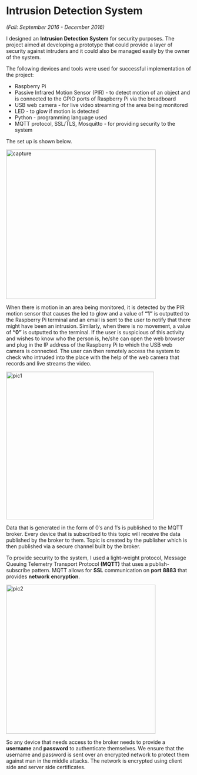 # Intrusion Detection System 
_(Fall: September 2016 - December 2016)_

I designed an **Intrusion Detection System** for security purposes. The project aimed at developing a prototype that could provide a layer of 
security against intruders and it could also be managed easily by the owner of the system. 

The following devices and tools were used for successful implementation of the project:
* Raspberry Pi 
* Passive Infrared Motion Sensor (PIR) - to detect motion of an object and is connected to the GPIO ports of Raspberry Pi via the 
breadboard
* USB web camera - for live video streaming of the area being monitored
* LED - to glow if motion is detected 
* Python - programming language used 
* MQTT protocol, SSL/TLS, Mosquitto - for providing security to the system
>
The set up is shown below. 
>
<img width="407" alt="capture" src="https://user-images.githubusercontent.com/29523536/28005030-69cc59a2-6516-11e7-8ac4-7140446afc08.PNG">

When there is motion in an area being monitored, it is detected by the PIR motion sensor that causes the led to glow and a value of __“1”__ is 
outputted to the Raspberry Pi terminal and an email is sent to the user to notify that there might have been an intrusion. 
Similarly, when there is no movement, a value of __“0”__ is outputted to the terminal. If the user is suspicious of this activity and 
wishes to know who the person is, he/she can open the web browser and plug in the IP address of the Raspberry Pi to which the USB 
web camera is connected. The user can then remotely access the system to check who intruded into the place with the help of the web camera 
that records and live streams the video.
>
<img width="402" alt="pic1" src="https://user-images.githubusercontent.com/29523536/28005307-e2e792d8-6517-11e7-9b5f-779a568fb1c5.PNG">

Data that is generated in the form of 0′s and 1′s is published to the MQTT broker. Every device that is subscribed to this topic will 
receive the data published by the broker to them. Topic is created by the publisher which is then published via a secure channel built by 
the broker.

To provide security to the system, I used a light-weight protocol, Message Queuing Telemetry Transport Protocol __(MQTT)__ that uses a 
publish-subscribe pattern. MQTT allows for __SSL__ communication on __port__ __8883__ that provides __network__ __encryption__.
>
<img width="406" alt="pic2" src="https://user-images.githubusercontent.com/29523536/28005394-4a6027f4-6518-11e7-8fc0-9a721a9a7a80.PNG">

So any device that needs access to the broker needs to provide a __username__ and __password__ to authenticate themselves. We ensure that the 
username and password is sent over an encrypted network to protect them against man in the middle attacks. The network is encrypted 
using client side and server side certificates.
